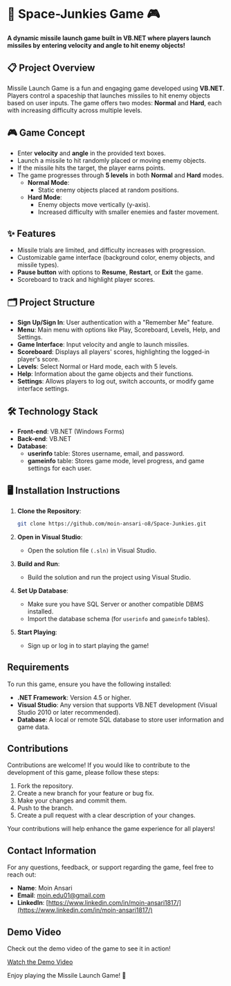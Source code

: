 # 🚀 Space-Junkies Game 🎮

**A dynamic missile launch game built in VB.NET where players launch missiles by entering velocity and angle to hit enemy objects!**

## 📋 Project Overview

Missile Launch Game is a fun and engaging game developed using **VB.NET**. Players control a spaceship that launches missiles to hit enemy objects based on user inputs. The game offers two modes: **Normal** and **Hard**, each with increasing difficulty across multiple levels.

## 🎮 Game Concept

- Enter **velocity** and **angle** in the provided text boxes.
- Launch a missile to hit randomly placed or moving enemy objects.
- If the missile hits the target, the player earns points.
- The game progresses through **5 levels** in both **Normal** and **Hard** modes.
  - **Normal Mode**:
    - Static enemy objects placed at random positions.
  - **Hard Mode**:
    - Enemy objects move vertically (y-axis).
    - Increased difficulty with smaller enemies and faster movement.

## ✨ Features

- Missile trials are limited, and difficulty increases with progression.
- Customizable game interface (background color, enemy objects, and missile types).
- **Pause button** with options to **Resume**, **Restart**, or **Exit** the game.
- Scoreboard to track and highlight player scores.

## 🗂️ Project Structure

- **Sign Up/Sign In**: User authentication with a "Remember Me" feature.
- **Menu**: Main menu with options like Play, Scoreboard, Levels, Help, and Settings.
- **Game Interface**: Input velocity and angle to launch missiles.
- **Scoreboard**: Displays all players' scores, highlighting the logged-in player's score.
- **Levels**: Select Normal or Hard mode, each with 5 levels.
- **Help**: Information about the game objects and their functions.
- **Settings**: Allows players to log out, switch accounts, or modify game interface settings.

## 🛠️ Technology Stack

- **Front-end**: VB.NET (Windows Forms)
- **Back-end**: VB.NET
- **Database**:
  - **userinfo** table: Stores username, email, and password.
  - **gameinfo** table: Stores game mode, level progress, and game settings for each user.

## 🖥️ Installation Instructions

1. **Clone the Repository**:

   ```bash
   git clone https://github.com/moin-ansari-o8/Space-Junkies.git
   ```

2. **Open in Visual Studio**:

   - Open the solution file `(.sln)` in Visual Studio.

3. **Build and Run**:

   - Build the solution and run the project using Visual Studio.

4. **Set Up Database**:

   - Make sure you have SQL Server or another compatible DBMS installed.
   - Import the database schema (for `userinfo` and `gameinfo` tables).

5. **Start Playing**:
   - Sign up or log in to start playing the game!

## Requirements

To run this game, ensure you have the following installed:

- **.NET Framework**: Version 4.5 or higher.
- **Visual Studio**: Any version that supports VB.NET development (Visual Studio 2010 or later recommended).
- **Database**: A local or remote SQL database to store user information and game data.

## Contributions

Contributions are welcome! If you would like to contribute to the development of this game, please follow these steps:

1. Fork the repository.
2. Create a new branch for your feature or bug fix.
3. Make your changes and commit them.
4. Push to the branch.
5. Create a pull request with a clear description of your changes.

Your contributions will help enhance the game experience for all players!

## Contact Information

For any questions, feedback, or support regarding the game, feel free to reach out:

- **Name**: Moin Ansari
- **Email**: [moin.edu01@gmail.com](mailto:moin.edu01@gmail.com)
- **LinkedIn**: [https://www.linkedin.com/in/moin-ansari1817/](https://www.linkedin.com/in/moin-ansari1817/)

## Demo Video

Check out the demo video of the game to see it in action!

[Watch the Demo Video]([https://www.youtube.com/watch?v=FLQ-Vhw1NYQ&list=PL4cUxeGkcC9jLYyp2Aoh6hcWuxFDX6PBJ&index=4])

Enjoy playing the Missile Launch Game! 🚀
